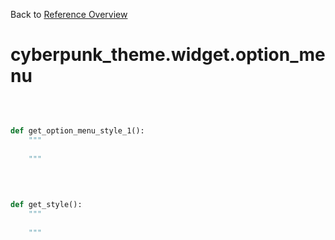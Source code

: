 
Back to [Reference Overview](https://github.com/pyrustic/cyberpunk-theme/blob/master/docs/reference/README.md)

# cyberpunk\_theme.widget.option\_menu



<br>


```python

def get_option_menu_style_1():
    """
    
    """

```

<br>

```python

def get_style():
    """
    
    """

```

